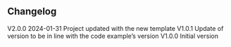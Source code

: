 ## Changelog  
V2.0.0 2024-01-31 Project updated with the new template
V1.0.1 Update of version to be in line with the code example’s version
V1.0.0 Initial version  
